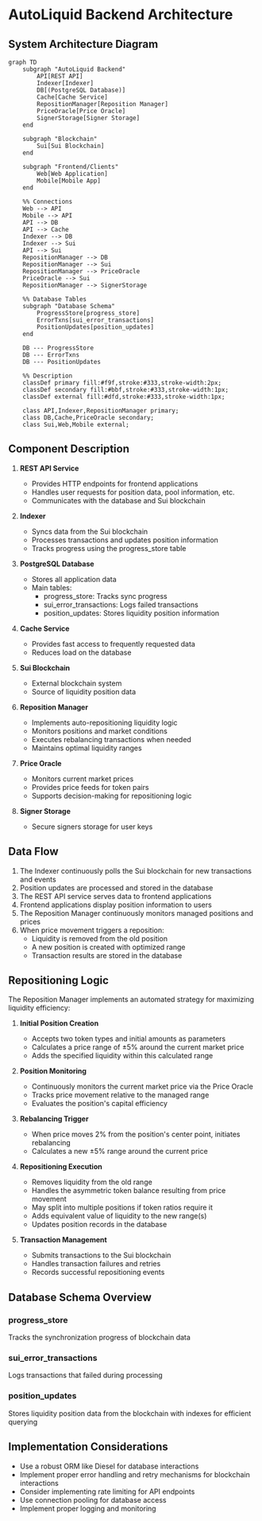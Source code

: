 # AutoLiquid Backend Architecture

## System Architecture Diagram

```mermaid
graph TD
    subgraph "AutoLiquid Backend"
        API[REST API]
        Indexer[Indexer]
        DB[(PostgreSQL Database)]
        Cache[Cache Service]
        RepositionManager[Reposition Manager]
        PriceOracle[Price Oracle]
        SignerStorage[Signer Storage]
    end

    subgraph "Blockchain"
        Sui[Sui Blockchain]
    end

    subgraph "Frontend/Clients"
        Web[Web Application]
        Mobile[Mobile App]
    end

    %% Connections
    Web --> API
    Mobile --> API
    API --> DB
    API --> Cache
    Indexer --> DB
    Indexer --> Sui
    API --> Sui
    RepositionManager --> DB
    RepositionManager --> Sui
    RepositionManager --> PriceOracle
    PriceOracle --> Sui
    RepositionManager --> SignerStorage
    
    %% Database Tables
    subgraph "Database Schema"
        ProgressStore[progress_store]
        ErrorTxns[sui_error_transactions]
        PositionUpdates[position_updates]
    end
    
    DB --- ProgressStore
    DB --- ErrorTxns
    DB --- PositionUpdates

    %% Description
    classDef primary fill:#f9f,stroke:#333,stroke-width:2px;
    classDef secondary fill:#bbf,stroke:#333,stroke-width:1px;
    classDef external fill:#dfd,stroke:#333,stroke-width:1px;
    
    class API,Indexer,RepositionManager primary;
    class DB,Cache,PriceOracle secondary;
    class Sui,Web,Mobile external;
```

## Component Description

1. **REST API Service**
   - Provides HTTP endpoints for frontend applications
   - Handles user requests for position data, pool information, etc.
   - Communicates with the database and Sui blockchain

2. **Indexer**
   - Syncs data from the Sui blockchain
   - Processes transactions and updates position information
   - Tracks progress using the progress_store table

3. **PostgreSQL Database**
   - Stores all application data
   - Main tables:
     - progress_store: Tracks sync progress
     - sui_error_transactions: Logs failed transactions
     - position_updates: Stores liquidity position information

4. **Cache Service**
   - Provides fast access to frequently requested data
   - Reduces load on the database

5. **Sui Blockchain**
   - External blockchain system
   - Source of liquidity position data

6. **Reposition Manager**
   - Implements auto-repositioning liquidity logic
   - Monitors positions and market conditions
   - Executes rebalancing transactions when needed
   - Maintains optimal liquidity ranges

7. **Price Oracle**
   - Monitors current market prices
   - Provides price feeds for token pairs
   - Supports decision-making for repositioning logic

8. **Signer Storage**
   - Secure signers storage for user keys

## Data Flow

1. The Indexer continuously polls the Sui blockchain for new transactions and events
2. Position updates are processed and stored in the database
3. The REST API service serves data to frontend applications
4. Frontend applications display position information to users
5. The Reposition Manager continuously monitors managed positions and prices
6. When price movement triggers a reposition:
   - Liquidity is removed from the old position
   - A new position is created with optimized range
   - Transaction results are stored in the database

## Repositioning Logic

The Reposition Manager implements an automated strategy for maximizing liquidity efficiency:

1. **Initial Position Creation**
   - Accepts two token types and initial amounts as parameters
   - Calculates a price range of ±5% around the current market price
   - Adds the specified liquidity within this calculated range

2. **Position Monitoring**
   - Continuously monitors the current market price via the Price Oracle
   - Tracks price movement relative to the managed range
   - Evaluates the position's capital efficiency

3. **Rebalancing Trigger**
   - When price moves 2% from the position's center point, initiates rebalancing
   - Calculates a new ±5% range around the current price

4. **Repositioning Execution**
   - Removes liquidity from the old range
   - Handles the asymmetric token balance resulting from price movement
   - May split into multiple positions if token ratios require it
   - Adds equivalent value of liquidity to the new range(s)
   - Updates position records in the database

5. **Transaction Management**
   - Submits transactions to the Sui blockchain
   - Handles transaction failures and retries
   - Records successful repositioning events

## Database Schema Overview

### progress_store

Tracks the synchronization progress of blockchain data

### sui_error_transactions

Logs transactions that failed during processing

### position_updates

Stores liquidity position data from the blockchain with indexes for efficient querying

## Implementation Considerations

- Use a robust ORM like Diesel for database interactions
- Implement proper error handling and retry mechanisms for blockchain interactions
- Consider implementing rate limiting for API endpoints
- Use connection pooling for database access
- Implement proper logging and monitoring
